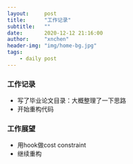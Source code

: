 ```yaml
---
layout:     post
title:      "工作记录"
subtitle:   ""
date:       2020-12-12 21:16:00
author:     "xnchen"
header-img: "img/home-bg.jpg"
tags:
    - daily post
---
```


### 工作记录

- 写了毕业论文目录：大概整理了一下思路
- 开始重构代码

### 工作展望

- 用hook做cost constraint
- 继续重构
